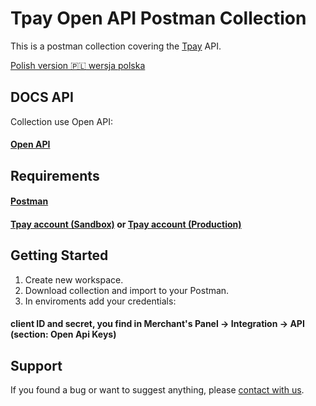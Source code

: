 # Tpay Open API Postman Collection

This is a postman collection covering the [Tpay](https://tpay.com/) API. 

[Polish version :poland: wersja polska](./README_PL.md)

## DOCS API

Collection use Open API: 

#### [Open API](https://openapi.tpay.com/)
 
## Requirements

#### [Postman](https://postman.com/)
#### [Tpay account (Sandbox)](https://register.sandbox.tpay.com) or [Tpay account (Production)](https://register.tpay.com)

## Getting Started
1. Create new workspace.
2. Download collection and import to your Postman.
3. In enviroments add your credentials:

#### client ID and secret, you find in Merchant's Panel -> Integration -> API (section: Open Api Keys)

## Support
If you found a bug or want to suggest anything, please [contact with us](https://tpay.com/kontakt).
